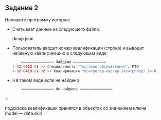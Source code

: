 
## Задание 2

Напишите программу которая:

- Считывает данные из следующего файла:
    
    dump.json
    
- Пользователь вводит номер квалификации (строка) и выводит найденую квалификацию в следующем виде:
    ```python
        =============== Найдено ===============
    4-02-0413-01 >> Специальность "Торговое обслуживание", ПТО
    4-02-0413-01-02 >> Квалификация "Контролер-кассир (контролер) (4-6 разряд)"
    
    
- и в таком виде если не найдено
    ```python
        =============== Не найдено ===============
    
    
<aside>
    💡
    
подсказка квалификации хранятся в объектах со значением ключа model — data.skill
    
</aside>
